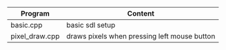 |Program|Content|
|---------|-------|
|basic.cpp |basic sdl setup|
|pixel_draw.cpp |draws pixels when pressing left mouse button|
